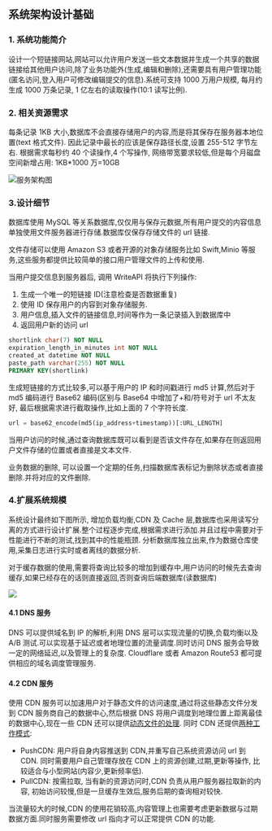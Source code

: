 ## 系统架构设计基础

### 1. 系统功能简介

设计一个短链接网站,网站可以允许用户发送一些文本数据并生成一个共享的数据链接给其他用户访问,除了业务功能外(生成,编辑和删除),还需要具有用户管理功能(匿名访问,登入用户可修改编辑提交的信息).系统可支持 1000 万用户规模, 每月约生成 1000 万条记录, 1 亿左右的读取操作(10:1 读写比例).

### 2. 相关资源需求

每条记录 1KB 大小,数据库不会直接存储用户的内容,而是将其保存在服务器本地位置(text 格式文件). 因此记录中最长的应该是保存路径长度,设置 255-512 字节左右. 根据需求每秒约 40 个读操作,4 个写操作, 网络带宽要求较低,但是每个月磁盘空间新增占用: 1KB\*1000 万=10GB

![服务架构图](https://camo.githubusercontent.com/2e0371e591b8311e36f5f5fa6ae18711f252b1f8/687474703a2f2f692e696d6775722e636f6d2f424b73426e6d472e706e67)

### 3.设计细节

数据库使用 MySQL 等关系数据库,仅仅用与保存元数据,所有用户提交的内容信息单独使用文件服务器进行存储.数据库仅保存存储文件的 url 链接.

文件存储可以使用 Amazon S3 或者开源的对象存储服务比如 Swift,Minio 等服务,这些服务都提供比较简单的接口用户管理文件的上传和使用.

当用户提交信息到服务器后, 调用 WriteAPI 将执行下列操作:

1. 生成一个唯一的短链接 ID(注意检查是否数据重复)
2. 使用 ID 保存用户的内容到对象存储服务.
3. 用户信息,插入文件的链接信息,时间等作为一条记录插入到数据库中
4. 返回用户新的访问 url

```sql
shortlink char(7) NOT NULL
expiration_length_in_minutes int NOT NULL
created_at datetime NOT NULL
paste_path varchar(255) NOT NULL
PRIMARY KEY(shortlink)
```

生成短链接的方式比较多,可以基于用户的 IP 和时间戳进行 md5 计算,然后对于 md5 编码进行 Base62 编码(区别与 Base64 中增加了+和/符号对于 url 不太友好, 最后根据需求进行截取操作,比如上面的 7 个字符长度.

```python
url = base62_encode(md5(ip_address+timestamp))[:URL_LENGTH]
```

当用户访问的时候,通过查询数据库既可以看到是否该文件存在,如果存在则返回用户文件存储的位置或者直接是文本文件.

业务数据的删除, 可以设置一个定期的任务,扫描数据库表标记为删除状态或者直接删除.并将对应的文件删除.

### 4.扩展系统规模

系统设计最终如下图所示, 增加负载均衡,CDN 及 Cache 层,数据库也采用读写分离的方式进行设计扩展.整个过程逐步完成,根据需求进行添加.并且过程中需要对于性能进行不断的测试,找到其中的性能瓶颈. 分析数据库独立出来,作为数据仓库使用,采集日志进行实时或者离线的数据分析.

对于缓存数据的使用,需要将查询比较多的增加到缓存中,用户访问的时候先去查询缓存,如果已经存在的话则直接返回,否则查询后端数据库(读数据库)

![](https://camo.githubusercontent.com/4aee2d26ebedc20e7fa07a2c30780e332fa29f2c/687474703a2f2f692e696d6775722e636f6d2f346564584730542e706e67)

#### 4.1 DNS 服务

DNS 可以提供域名到 IP 的解析,利用 DNS 层可以实现流量的切换,负载均衡以及 A/B 测试.可以实现基于延迟或者地理位置的流量调度.同时访问 DNS 服务会导致一定的网络延迟,以及管理上的复杂度. Cloudflare 或者 Amazon Route53 都可提供相应的域名调度管理服务.

#### 4.2 CDN 服务

使用 CDN 服务可以加速用户对于静态文件的访问速度,通过将这些静态文件分发到 CDN 服务商自己的数据中心,然后根据 DNS 将用户调度到地理位置上距离最佳的数据中心,现在一些 CDN 还可以提供[动态文件的处理](https://figshare.com/articles/Globally_distributed_content_delivery/6605972). 同时 CDN 还提供[两种工作模式](http://www.travelblogadvice.com/technical/the-differences-between-push-and-pull-cdns/):

- PushCDN: 用户将自身内容推送到 CDN,并重写自己系统资源访问 url 到 CDN. 同时需要用户自己管理存放在 CDN 上的资源创建,过期,更新等操作, 比较适合与小型网站(内容少,更新频率低).
- PullCDN: 按需拉取, 当有新的资源访问时,CDN 负责从用户服务器拉取新的内容, 初始访问较慢,但是一旦缓存生效后,服务后期的查询相对较快.

当流量较大的时候,CDN 的使用花销较高,内容管理上也需要考虑更新数据与过期数据方面.同时服务需要修改 url 指向才可以正常提供 CDN 的功能.
